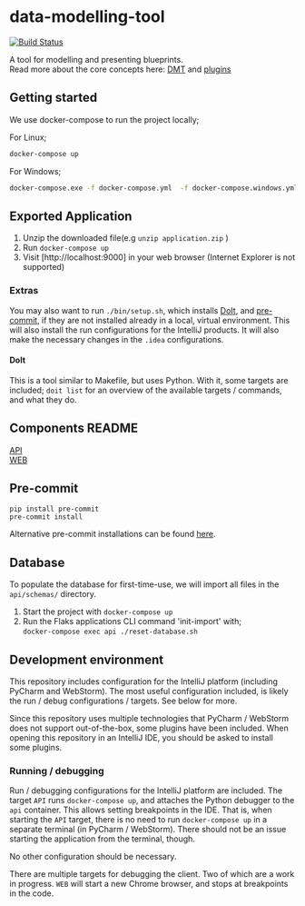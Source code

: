 # data-modelling-tool

[![Build Status](https://travis-ci.com/equinor/data-modelling-tool.svg?token=yR5pmi3sbtpmzTWwTfNG&branch=master)](https://travis-ci.com/equinor/data-modelling-tool)

A tool for modelling and presenting blueprints.  
Read more about the core concepts here: [DMT](README_DMT.md) and [plugins](README_Plugin.md)

## Getting started

We use docker-compose to run the project locally;

For Linux;

``` bash
docker-compose up
```

For Windows;

``` bash
docker-compose.exe -f docker-compose.yml  -f docker-compose.windows.yml up

```

## Exported Application

1. Unzip the downloaded file(e.g `unzip application.zip` )
2. Run `docker-compose up`
3. Visit [http://localhost:9000] in your web browser (Internet Explorer is not supported)

### Extras
You may also want to run `./bin/setup.sh`, which installs [DoIt](https://pydoit.org), and [pre-commit](https://github.com/pre-commit/pre-commit), if they are not installed already in a local, virtual environment.
This will also install the run configurations for the IntelliJ products.
It will also make the necessary changes in the `.idea` configurations.

#### DoIt
This is a tool similar to Makefile, but uses Python.
With it, some targets are included; `doit list` for an overview of the available targets / commands, and what they do.

## Components README

[API](api/README.md)  
[WEB](web/README.md)

## Pre-commit

```
pip install pre-commit
pre-commit install
```

Alternative pre-commit installations can be found [here](https://pre-commit.com/#install).


## Database

To populate the database for first-time-use, we will import all files in the `api/schemas/` directory.

1. Start the project with `docker-compose up`
2. Run the Flaks applications CLI command 'init-import' with;  
   `docker-compose exec api ./reset-database.sh`

## Development environment
This repository includes configuration for the IntelliJ platform (including PyCharm and WebStorm).
The most useful configuration included, is likely the run / debug configurations / targets.
See below for more.

Since this repository uses multiple technologies that PyCharm / WebStorm does not support out-of-the-box, some plugins have been included.
When opening this repository in an IntelliJ IDE, you should be asked to install some plugins. 

### Running / debugging
Run / debugging configurations for the IntelliJ platform are included.
The target `API` runs `docker-compose up`, and attaches the Python debugger to the `api` container. This allows setting breakpoints in the IDE.
That is, when starting the `API` target, there is no need to run `docker-compose up` in a separate terminal (in PyCharm / WebStorm).
There should not be an issue starting the application from the terminal, though.

No other configuration should be necessary.

There are multiple targets for debugging the client.
Two of which are a work in progress.
`WEB` will start a new Chrome browser, and stops at breakpoints in the code.
